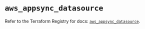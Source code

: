 # `aws_appsync_datasource`

Refer to the Terraform Registry for docs: [`aws_appsync_datasource`](https://registry.terraform.io/providers/hashicorp/aws/5.82.2/docs/resources/appsync_datasource).
